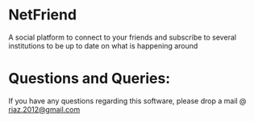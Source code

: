 NetFriend
=========

A social platform to connect to your friends and subscribe to several institutions to be up to date on what is happening around

Questions and Queries:
=============================
If you have any questions regarding this software, please drop a mail @ riaz.2012@gmail.com
